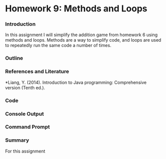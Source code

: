 # Homework 9: Methods and Loops
### Introduction
In this assignment I will simplify the addition game from homework 6 using methods and loops. Methods are a way to simplify code, and loops are used to repeatedly run the same code a number of times. 

### Outline

### References and Literature
*Liang, Y. (2014). Introduction to Java programming: Comprehensive version (Tenth ed.).

### Code

### Console Output

### Command Prompt

### Summary
For this assignment
